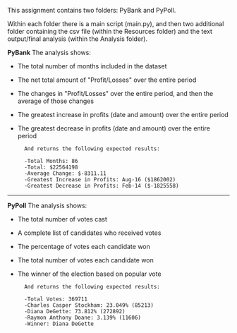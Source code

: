 This assignment contains two folders: PyBank and PyPoll.

Within each folder there is a main script (main.py), and then two additional folder containing the csv file (within the Resources folder) and the text output/final analysis (within the Analysis folder).

**PyBank**
The analysis shows:
- The total number of months included in the dataset
- The net total amount of "Profit/Losses" over the entire period
- The changes in "Profit/Losses" over the entire period, and then the average of those changes
- The greatest increase in profits (date and amount) over the entire period
- The greatest decrease in profits (date and amount) over the entire period

        And returns the following expected results:

        -Total Months: 86
        -Total: $22564198
        -Average Change: $-8311.11
        -Greatest Increase in Profits: Aug-16 ($1862002)
        -Greatest Decrease in Profits: Feb-14 ($-1825558)

-----

**PyPoll**
The analysis shows:
- The total number of votes cast
- A complete list of candidates who received votes
- The percentage of votes each candidate won
- The total number of votes each candidate won
- The winner of the election based on popular vote

        And returns the following expected results:

        -Total Votes: 369711
        -Charles Casper Stockham: 23.049% (85213)
        -Diana DeGette: 73.812% (272892)
        -Raymon Anthony Doane: 3.139% (11606)
        -Winner: Diana DeGette
